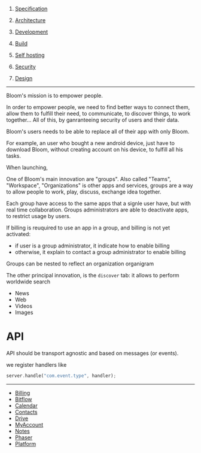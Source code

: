 1. [Specification](spec)
2. [Architecture](architecture.md)
3. [Development](development.md)
4. [Build](build.md)
5. [Self hosting](self_hosting.md)
6. [Security](security)


1. [Design](design.md)

--------


Bloom's mission is to empower people.

In order to empower people, we need to find better ways to connect them,
allow them to fulfill their need, to communicate, to discover things,
to work together...
All of this, by ganranteeing security of users and their data.

Bloom's users needs to be able to replace all of their app with only Bloom.

For example, an user who bought a new android device, just have to download Bloom, without creating
account on his device, to fulfill all his tasks.


When launching,


One of Bloom's main innovation are "groups". Also called "Teams", "Workspace", "Organizations" is other
apps and services, groups are a way to allow people to work, play, discuss, exchange idea together.

Each group have access to the same apps that a signle user have, but with real time collaboration.
Groups administrators are able to deactivate apps, to restrict usage by users.

If billing is reuquired to use an app in a group, and billing is not yet activated:
* if user is a group administrator, it indicate how to enable billing
* otherwise, it explain to contact a group administrator to enable billing

Groups can be nested to reflect an organization organigram


The other principal innovation, is the `discover` tab:
it allows to perform worldwide search

* News
* Web
* Videos
* Images

# API

API should be transport agnostic and based on messages (or events).

we register handlers like

```rust
server.handle("com.event.type", handler);
```

-------------

* [Billing](billing)
* [Bitflow](bitflow)
* [Calendar](calendar)
* [Contacts](contacts)
* [Drive](drive)
* [MyAccount](myaccount)
* [Notes](notes)
* [Phaser](phaser)
* [Platform](platform)

